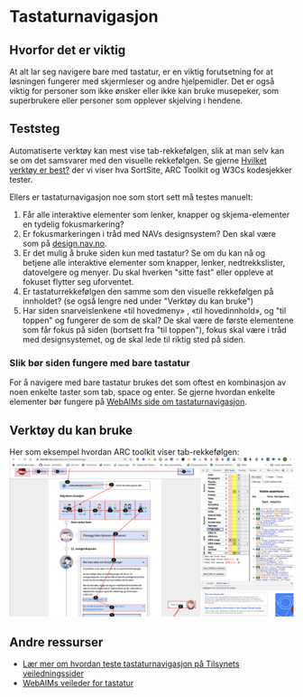 # Tastaturnavigasjon

## Hvorfor det er viktig
At alt lar seg navigere bare med tastatur, er en viktig forutsetning for at løsningen fungerer med skjermleser og andre hjelpemidler. Det er også viktig for personer som ikke ønsker eller ikke kan bruke musepeker, som superbrukere eller personer som opplever skjelving i hendene.

## Teststeg
Automatiserte verktøy kan mest vise tab-rekkefølgen, slik at man selv kan se om det samsvarer med den visuelle rekkefølgen. Se gjerne [Hvilket verktøy er best?](/hvordan-faa-det-til/UU-testing/automatisert-testing/hvilket-verktøy-er-best.md) der vi viser hva SortSite, ARC Toolkit og W3Cs kodesjekker tester. 

Ellers er tastaturnavigasjon noe som stort sett må testes manuelt:

1. Får alle interaktive elementer som lenker, knapper og skjema-elementer en tydelig fokusmarkering?
2. Er fokusmarkeringen i tråd med NAVs designsystem? Den skal være som på [design.nav.no](https://design.nav.no/).
3. Er det mulig å bruke siden kun med tastatur?  Se om du kan nå og betjene alle interaktive elementer som knapper, lenker, nedtrekkslister, datovelgere og menyer. Du skal hverken "sitte fast" eller oppleve at fokuset flytter seg uforventet.
4. Er tastaturrekkefølgen den samme som den visuelle rekkefølgen på innholdet? (se også lengre ned under "Verktøy du kan bruke")
5. Har siden snarveislenkene «til hovedmeny» , «til hovedinnhold», og "til toppen" og fungerer de som de skal? De skal være de første elementene som får fokus på siden (bortsett fra "til toppen"), fokus skal være i tråd med designsystemet, og de skal lede til riktig sted på siden.

### Slik bør siden fungere med bare tastatur
For å navigere med bare tastatur brukes det som oftest en kombinasjon av noen enkelte taster som tab, space og enter. Se gjerne hvordan enkelte elementer bør fungere på [WebAIMs side om tastaturnavigasjon](https://webaim.org/techniques/keyboard/#testing). 

## Verktøy du kan bruke
Her som eksempel hvordan ARC toolkit viser tab-rekkefølgen:
![Tabrekkefølge med ARC toolkit](/hvordan-faa-det-til/UU-testing/manuell-testing/tabrekkefolge.png)

## Andre ressurser
* [Lær mer om hvordan teste tastaturnavigasjon på Tilsynets veiledningssider](https://www.uutilsynet.no/wcag-standarden/tastaturnavigasjon/37)
* [WebAIMs veileder for tastatur](https://webaim.org/techniques/keyboard/)
